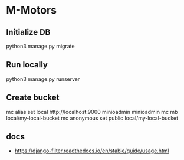 # M-Motors

## Initialize DB

python3 manage.py migrate

## Run locally

python3 manage.py runserver


## Create bucket

mc alias set local http://localhost:9000 minioadmin minioadmin
mc mb local/my-local-bucket
mc anonymous set public local/my-local-bucket

## docs

- https://django-filter.readthedocs.io/en/stable/guide/usage.html